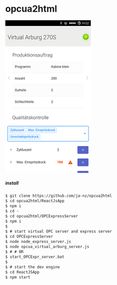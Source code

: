 opcua2html
====================

<img src="/docs/Screenshot.png" alt="Screenshot" width="270" height="480">

##### install 

    $ git clone https://github.com/ja-nz/opcua2html
    $ cd opcua2html/ReactJsApp
    $ npm i
    $ cd -
    $ cd opcua2html/OPCExpressServer
    $ npm i
    $
    $ # start virtual OPC server and express server
    $ cd OPCExpressServer
    $ node node_express_server.js
    $ node opcua_virtual_arburg_server.js
    $ # # OR
    $ start_OPCExpr_server.bat
    $
    $ # start the dev engine
    $ cd ReactJSApp
    $ npm start
